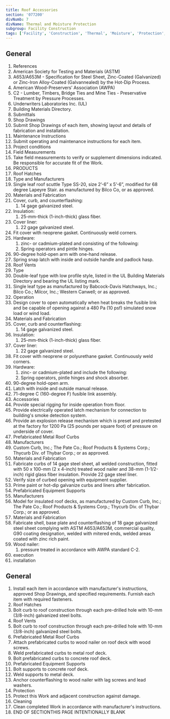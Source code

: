 ```yaml
---
title: Roof Accessories
section: '077200'
divNumb: 7
divName: Thermal and Moisture Protection
subgroup: Facility Construction
tags: ['Facility', 'Construction', 'Thermal', 'Moisture', 'Protection', 'Roof', 'Accessories']
---
```



## General

   1. References
   1. American Society for Testing and Materials (ASTM)
   1. A653/A653M - Specification for Steel Sheet, Zinc-Coated (Galvanized) or Zinc-Iron Alloy-Coated (Galvannealed) by the Hot-Dip Process.
   1. American Wood-Preservers’ Association (AWPA)
   1. C2 - Lumber, Timbers, Bridge Ties and Mine Ties - Preservative Treatment by Pressure Processes.
   1. Underwriters Laboratories Inc. (UL)
   1. Building Materials Directory.
   1. Submittals
   1. Shop Drawings
   1. Submit Shop Drawings of each item, showing layout and details of fabrication and installation.
   1. Maintenance Instructions
   1. Submit operating and maintenance instructions for each item.
   1. Project conditions
   1. Field Measurements
   1. Take field measurements to verify or supplement dimensions indicated. Be responsible for accurate fit of the Work.
   1. PRODUCTS
   1. Roof Hatches
   1. Type and Manufacturers
   1. Single leaf roof scuttle Type SS-20, size 2’-6” x 5’-6”, modified for 68 degree Lapeyre Stair. as manufactured by Bilco Co, or as approved.
   1. Materials and Fabrication
   1. Cover, curb, and counterflashing:
      1. 14 gage galvanized steel.
   1. Insulation:
      1. 25-mm-thick (1-inch-thick) glass fiber.
   1. Cover liner:
      1. 22 gage galvanized steel.
   1. Fit cover with neoprene gasket. Continuously weld corners.
   1. Hardware:
      1. zinc- or cadmium-plated and consisting of the following:
      1. Spring operators and pintle hinges.
   1. 90-degree hold-open arm with one-hand release.
   1. Spring snap latch with inside and outside handle and padlock hasp.
   1. Roof Vents
   1. Type
   1. Double-leaf type with low profile style, listed in the UL Building Materials Directory and bearing the UL listing mark.
   1. Single leaf type as manufactured by Babcock-Davis Hatchways, Inc.; Bilco Co.; Milcor, Inc.; Western Canwell; or as approved.
   1. Operation
   1. Design cover to open automatically when heat breaks the fusible link and be capable of opening against a 480 Pa (10 psf) simulated snow load or wind load.
   1. Materials and Fabrication
   1. Cover, curb and counterflashing:
      1. 14 gage galvanized steel.
   1. Insulation:
      1. 25-mm-thick (1-inch-thick) glass fiber.
   1. Cover liner:
      1. 22 gage galvanized steel.
   1. Fit cover with neoprene or polyurethane gasket. Continuously weld corners.
   1. Hardware:
      1. zinc- or cadmium-plated and include the following:
      1. Spring operators, pintle hinges and shock absorber.
   1. 90-degree hold-open arm.
   1. Latch with inside and outside manual release.
   1. 71-degree C (160-degree F) fusible link assembly.
   1. Accessories
   1. Provide special rigging for inside operation from floor.
   1. Provide electrically operated latch mechanism for connection to building's smoke detection system.
   1. Provide an explosion release mechanism which is preset and pretested at the factory for 1200 Pa (25 pounds per square foot) of pressure on underside of cover.
   1. Prefabricated Metal Roof Curbs
   1. Manufacturers
   1. Custom Curb, Inc.; The Pate Co.; Roof Products & Systems Corp.; Thycurb Div. of Thybar Corp.; or as approved.
   1. Materials and Fabrication
   1. Fabricate curbs of 14 gage steel sheet, all welded construction, fitted with 50 x 100-mm (2 x 4-inch) treated wood nailer and 38-mm (1-1/2-inch) rigid glass fiber insulation. Provide 22 gage steel liner.
   1. Verify size of curbed opening with equipment supplier.
   1. Prime paint or hot-dip galvanize curbs and liners after fabrication.
   1. Prefabricated Equipment Supports
   1. Manufacturers
   1. Model for insulated roof decks, as manufactured by Custom Curb, Inc.; The Pate Co.; Roof Products & Systems Corp.; Thycurb Div. of Thybar Corp.; or as approved.
   1. Materials and Fabrication
   1. Fabricate shell, base plate and counterflashing of 18 gage galvanized steel sheet complying with ASTM A653/A653M, commercial quality, G90 coating designation, welded with mitered ends, welded areas coated with zinc rich paint.
   1. Wood nailer:
      1. pressure treated in accordance with AWPA standard C-2.
   1. execution
   1. installation

## General

   1. Install each item in accordance with manufacturer's instructions, approved Shop Drawings, and specified requirements. Furnish each item with required fasteners.
   1. Roof Hatches
   1. Bolt curb to roof construction through each pre-drilled hole with 10-mm (3/8-inch) galvanized steel bolts.
   1. Roof Vents
   1. Bolt curb to roof construction through each pre-drilled hole with 10-mm (3/8-inch) galvanized steel bolts.
   1. Prefabricated Metal Roof Curbs
   1. Attach prefabricated curbs to wood nailer on roof deck with wood screws.
   1. Weld prefabricated curbs to metal roof deck.
   1. Bolt prefabricated curbs to concrete roof deck.
   1. Prefabricated Equipment Supports
   1. Bolt supports to concrete roof deck.
   1. Weld supports to metal deck.
   1. Anchor counterflashing to wood nailer with lag screws and lead washers.
   1. Protection
   1. Protect this Work and adjacent construction against damage.
   1. Cleaning
   1. Clean completed Work in accordance with manufacturer's instructions.
1. END OF SECTIONTHIS PAGE INTENTIONALLY BLANK

